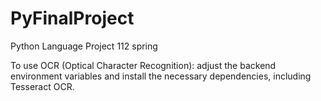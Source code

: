 # PyFinalProject

Python Language Project 112 spring

To use OCR (Optical Character Recognition):
adjust the backend environment variables and install the necessary dependencies, including Tesseract OCR.
